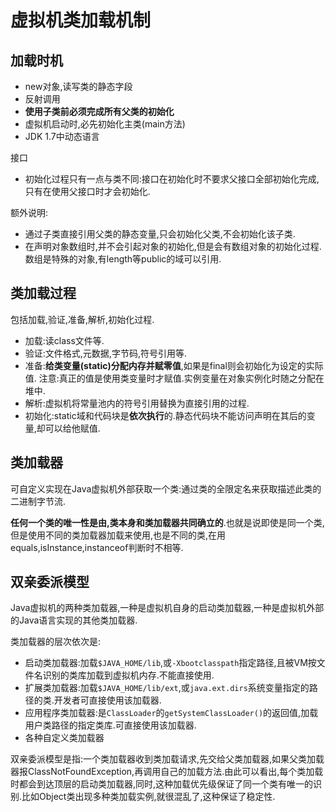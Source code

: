 虚拟机类加载机制
=================

## 加载时机
- new对象,读写类的静态字段
- 反射调用
- **使用子类前必须完成所有父类的初始化**
- 虚拟机启动时,必先初始化主类(main方法)
- JDK 1.7中动态语言

接口
- 初始化过程只有一点与类不同:接口在初始化时不要求父接口全部初始化完成,只有在使用父接口时才会初始化.

额外说明:
- 通过子类直接引用父类的静态变量,只会初始化父类,不会初始化该子类.
- 在声明对象数组时,并不会引起对象的初始化,但是会有数组对象的初始化过程.数组是特殊的对象,有length等public的域可以引用.


## 类加载过程
包括加载,验证,准备,解析,初始化过程.

- 加载:读class文件等.
- 验证:文件格式,元数据,字节码,符号引用等.
- 准备:**给类变量(static)分配内存并赋零值**,如果是final则会初始化为设定的实际值.
    注意:真正的值是使用类变量时才赋值.实例变量在对象实例化时随之分配在堆中.
- 解析:虚拟机将常量池内的符号引用替换为直接引用的过程.
- 初始化:static域和代码块是**依次执行**的.静态代码块不能访问声明在其后的变量,却可以给他赋值.


## 类加载器
可自定义实现在Java虚拟机外部获取一个类:通过类的全限定名来获取描述此类的二进制字节流.

**任何一个类的唯一性是由,类本身和类加载器共同确立的**.也就是说即使是同一个类,但是使用不同的类加载器加载来使用,也是不同的类,在用equals,isInstance,instanceof判断时不相等.


## 双亲委派模型
Java虚拟机的两种类加载器,一种是虚拟机自身的启动类加载器,一种是虚拟机外部的Java语言实现的其他类加载器.

类加载器的层次依次是:
- 启动类加载器:加载`$JAVA_HOME/lib`,或`-Xbootclasspath`指定路径,且被VM按文件名识别的类库加载到虚拟机内存.不能直接使用.
- 扩展类加载器:加载`$JAVA_HOME/lib/ext`,或`java.ext.dirs`系统变量指定的路径的类.开发者可直接使用该加载器.
- 应用程序类加载器:是`ClassLoader`的`getSystemClassLoader()`的返回值,加载用户类路径的指定类库.可直接使用该加载器.
- 各种自定义类加载器

双亲委派模型是指:一个类加载器收到类加载请求,先交给父类加载器,如果父类加载器报ClassNotFoundException,再调用自己的加载方法.由此可以看出,每个类加载时都会到达顶层的启动类加载器,同时,这种加载优先级保证了同一个类有唯一的识别.比如Object类出现多种类加载实例,就很混乱了,这种保证了稳定性.